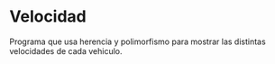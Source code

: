 # Velocidad
Programa que usa herencia y polimorfismo para mostrar las distintas velocidades de cada vehiculo.
